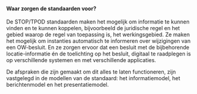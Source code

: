 #### Waar zorgen de standaarden voor?

De STOP/TPOD standaarden maken het mogelijk om informatie te kunnen vinden en te
kunnen koppelen, bijvoorbeeld de juridische regel en het gebied waarop de regel
van toepassing is, het werkingsgebied. Ze maken het mogelijk om instanties
automatisch te informeren over wijzigingen van een OW-besluit. En ze zorgen
ervoor dat een besluit met de bijbehorende locatie-informatie én de toelichting
op het besluit, digitaal te raadplegen is op verschillende systemen en met
verschillende applicaties.

De afspraken die zijn gemaakt om dit alles te laten functioneren, zijn
vastgelegd in de modellen van de standaard: het informatiemodel, het
berichtenmodel en het presentatiemodel.
